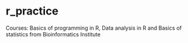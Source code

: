 # r_practice
Courses: Basics of programming in R, Data analysis in R and Basics of statistics from Bioinformatics Institute
